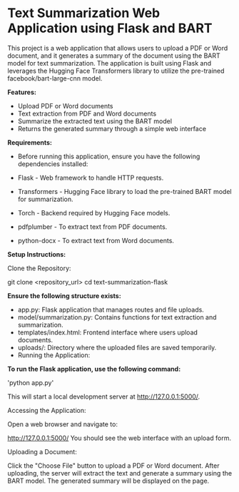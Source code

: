 # Text Summarization Web Application using Flask and BART

This project is a web application that allows users to upload a PDF or Word document, and it generates a summary of the document using the BART model for text 
summarization. The application is built using Flask and leverages the Hugging Face Transformers library to utilize the pre-trained facebook/bart-large-cnn model.

**Features:**
- Upload PDF or Word documents
- Text extraction from PDF and Word documents
- Summarize the extracted text using the BART model
- Returns the generated summary through a simple web interface


**Requirements:**

- Before running this application, ensure you have the following dependencies installed:

- Flask - Web framework to handle HTTP requests.
- Transformers - Hugging Face library to load the pre-trained BART model for summarization.
- Torch - Backend required by Hugging Face models.
- pdfplumber - To extract text from PDF documents.
- python-docx - To extract text from Word documents.

**Setup Instructions:**

Clone the Repository:

   git clone <repository_url>
   cd text-summarization-flask


**Ensure the following structure exists:**

- app.py: Flask application that manages routes and file uploads.
- model/summarization.py: Contains functions for text extraction and summarization.
- templates/index.html: Frontend interface where users upload documents.
- uploads/: Directory where the uploaded files are saved temporarily.
- Running the Application:


**To run the Flask application, use the following command:**

'python app.py'

This will start a local development server at http://127.0.0.1:5000/.

Accessing the Application:

Open a web browser and navigate to:

http://127.0.0.1:5000/
You should see the web interface with an upload form.

Uploading a Document:

Click the "Choose File" button to upload a PDF or Word document.
After uploading, the server will extract the text and generate a summary using the BART model.
The generated summary will be displayed on the page.
